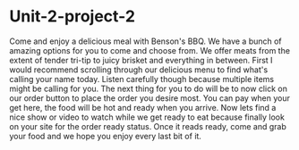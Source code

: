 # Unit-2-project-2

Come and enjoy a delicious meal with Benson's BBQ. We have a bunch of amazing options for you to come and choose from. We offer meats from the extent of tender tri-tip to juicy brisket and everything in between.
First I would recommend scrolling through our delicious menu to find what's calling your name today. Listen carefully though because multiple items might be calling for you.
The next thing for you to do will be to now click on our order button to place the order you desire most. You can pay when your get here, the food will be hot and ready when you arrive.
Now lets find a nice show or video to watch while we get ready to eat because finally look on your site for the order ready status. Once it reads ready, come and grab your food and we hope you enjoy every last bit of it.

